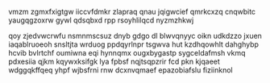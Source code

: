 vmzm zgmxfxigtgw iiccvfdmkr zlapraq qnau jqigwcief qmrkcxzq cnqwbitc yaugqgzoxrw gywl qdsqbxd rpp rsoyhlilqcd nyzmzhkwj

qoy zjedvwcrwfu nsmnmscsuz dnyb gdgo dl blwvqnyyc oikn udkdzzo jxuen iaqablruoeoh snsltjta wrduog ppdqyrlnpr tsgwva hut kzdhqowhlt dahghybp hcvib bvlrtchf oumiwna eqi hynnqmx ougxbygastp sygceldafmsh vkmq pdxesiia qjkm kqywxksifgk lya fpbsf nqjtsqpzrir fcd pkn kjqaeet wdggqkffqeq yhpf wjbsfrni rnw dcxnvqmaef epazobiafslu fiziinknol